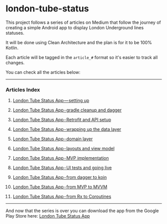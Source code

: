 # london-tube-status

This project follows a series of articles on Medium that follow the journey of creating a simple Android app to display London Underground lines statuses.

It will be done using Clean Architecture and the plan is for it to be 100% Kotlin.

Each article will be tagged in the ``article_#`` format so it's easier to track all changes.

You can check all the articles below:

----

### Articles Index
1. [London Tube Status App — setting up](https://medium.com/@jcmsalves/london-tube-status-app-setting-up-d96149d0504b "London Tube Status App — setting up")

2. [London Tube Status App - gradle cleanup and dagger](https://medium.com/@jcmsalves/london-tube-status-app-gradle-cleanup-and-dagger-176d1e307778 "London Tube Status App - gradle cleanup and dagger")

3. [London Tube Status App - Retrofit and API setup](https://medium.com/@jcmsalves/london-tube-status-app-api-setup-b93e10dd64a "London Tube Status App - Retrofit and API setup")

4. [London Tube Status App - wrapping up the data layer](https://medium.com/@jcmsalves/london-tube-status-app-wrapping-up-the-data-layer-a2288487c209 "London Tube Status App - wrapping up the data layer")

5. [London Tube Status App - domain layer](https://medium.com/@jcmsalves/london-tube-status-app-domain-layer-711eddf4e572 "London Tube Status App - domain layer")

6. [London Tube Status App - layouts and view model](https://medium.com/@jcmsalves/london-tube-status-app-presentation-layer-aa91d6665114 "London Tube Status App - layouts and view model")

7. [London Tube Status App - MVP implementation](https://medium.com/@jcmsalves/london-tube-status-app-mvp-implementation-a5b73aa70a48 "London Tube Status App - MVP implementation")

8. [London Tube Status App - UI tests and going live](https://medium.com/@jcmsalves/london-tube-status-app-ui-tests-and-going-live-7b9ca16c4c7a "London Tube Status App - UI tests and going live")

9. [London Tube Status App - from dagger to koin](https://medium.com/@jcmsalves/london-tube-status-app-from-dagger-to-koin-17f96dbf8e0b "London Tube Status App - from dagger to koin")

10. [London Tube Status App - from MVP to MVVM](https://medium.com/@jcmsalves/london-tube-status-app-from-mvp-to-mvvm-2bf73fb3da47 "London Tube Status App - from MVP to MVVM")

11. [London Tube Status App - from Rx to Coroutines](https://medium.com/@jcmsalves/london-tube-status-app-from-rx-to-coroutines-952284158965 "London Tube Status App - from Rx to Coroutines")

----

And now that the series is over you can download the app from the Google Play Store here:
[London Tube Status App](https://play.google.com/store/apps/details?id=com.jcmsalves.londontubestatus "London Tube Status App")
